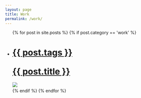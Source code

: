 ```yaml
---
layout: page
title: Work
permalink: /work/
---
```



<div class="home work">

<ul class="ff-items">
{% for post in site.posts %}
{% if post.category == 'work' %}
<li class="{{ post.tags }}">
<a class="post-link" href="{{ post.url | prepend: site.baseurl }}"><h1><p>{{ post.tags }}</p>{{ post.title }}</h1><span></span><img src="/resources/work{{ post.img_dir }}/thumb.png"></a>
</li>
{% endif %}
{% endfor %}
</ul>

</div>
